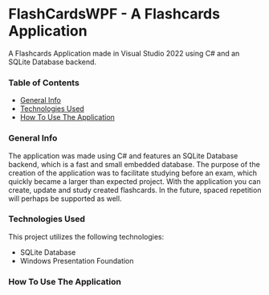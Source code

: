 # FlashCardsWPF - A Flashcards Application
A Flashcards Application made in Visual Studio 2022 using C# and an SQLite Database backend.
### Table of Contents
- [General Info](#general-info)
- [Technologies Used](#technologies-used)
- [How To Use The Application](#how-to-use-the-application)

### General Info
The application was made using C# and features an SQLite Database backend, which is a fast and small embedded database.
The purpose of the creation of the application was to facilitate studying before an exam, which quickly became a larger than expected project.
With the application you can create, update and study created flashcards. In the future, spaced repetition will perhaps be supported as well.

### Technologies Used
This project utilizes the following technologies:
- SQLite Database
- Windows Presentation Foundation

### How To Use The Application
